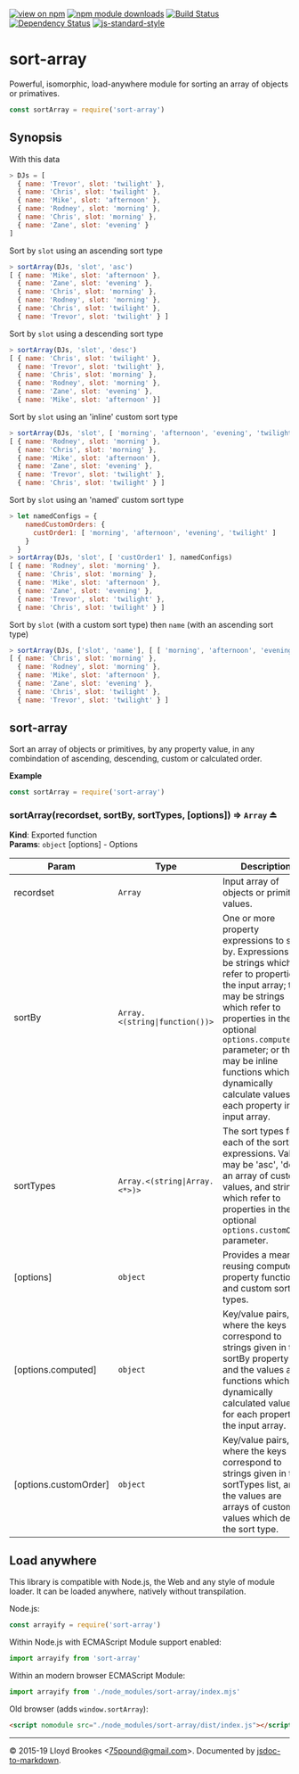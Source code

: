 [![view on npm](http://img.shields.io/npm/v/sort-array.svg)](https://www.npmjs.org/package/sort-array)
[![npm module downloads](http://img.shields.io/npm/dt/sort-array.svg)](https://www.npmjs.org/package/sort-array)
[![Build Status](https://travis-ci.org/75lb/sort-array.svg?branch=master)](https://travis-ci.org/75lb/sort-array)
[![Dependency Status](https://badgen.net/david/dep/75lb/sort-array)](https://david-dm.org/75lb/sort-array)
[![js-standard-style](https://img.shields.io/badge/code%20style-standard-brightgreen.svg)](https://github.com/feross/standard)

# sort-array

Powerful, isomorphic, load-anywhere module for sorting an array of objects or primatives.

```js
const sortArray = require('sort-array')
```

## Synopsis

With this data

```js
> DJs = [
  { name: 'Trevor', slot: 'twilight' },
  { name: 'Chris', slot: 'twilight' },
  { name: 'Mike', slot: 'afternoon' },
  { name: 'Rodney', slot: 'morning' },
  { name: 'Chris', slot: 'morning' },
  { name: 'Zane', slot: 'evening' }
]
```

Sort by `slot` using an ascending sort type

```js
> sortArray(DJs, 'slot', 'asc')
[ { name: 'Mike', slot: 'afternoon' },
  { name: 'Zane', slot: 'evening' },
  { name: 'Chris', slot: 'morning' },
  { name: 'Rodney', slot: 'morning' },
  { name: 'Chris', slot: 'twilight' },
  { name: 'Trevor', slot: 'twilight' } ]
```

Sort by `slot` using a descending sort type

```js
> sortArray(DJs, 'slot', 'desc')
[ { name: 'Chris', slot: 'twilight' },
  { name: 'Trevor', slot: 'twilight' },
  { name: 'Chris', slot: 'morning' },
  { name: 'Rodney', slot: 'morning' },
  { name: 'Zane', slot: 'evening' },
  { name: 'Mike', slot: 'afternoon' }]
```

Sort by `slot` using an 'inline' custom sort type

```js
> sortArray(DJs, 'slot', [ 'morning', 'afternoon', 'evening', 'twilight' ])
[ { name: 'Rodney', slot: 'morning' },
  { name: 'Chris', slot: 'morning' },
  { name: 'Mike', slot: 'afternoon' },
  { name: 'Zane', slot: 'evening' },
  { name: 'Trevor', slot: 'twilight' },
  { name: 'Chris', slot: 'twilight' } ]
```

Sort by `slot` using an 'named' custom sort type

```js
> let namedConfigs = {
    namedCustomOrders: {
      custOrder1: [ 'morning', 'afternoon', 'evening', 'twilight' ]
    }
  }
> sortArray(DJs, 'slot', [ 'custOrder1' ], namedConfigs)
[ { name: 'Rodney', slot: 'morning' },
  { name: 'Chris', slot: 'morning' },
  { name: 'Mike', slot: 'afternoon' },
  { name: 'Zane', slot: 'evening' },
  { name: 'Trevor', slot: 'twilight' },
  { name: 'Chris', slot: 'twilight' } ]
```

Sort by `slot` (with a custom sort type) then `name` (with an ascending sort type)

```js
> sortArray(DJs, ['slot', 'name'], [ [ 'morning', 'afternoon', 'evening', 'twilight' ], 'asc' ])
[ { name: 'Chris', slot: 'morning' },
  { name: 'Rodney', slot: 'morning' },
  { name: 'Mike', slot: 'afternoon' },
  { name: 'Zane', slot: 'evening' },
  { name: 'Chris', slot: 'twilight' },
  { name: 'Trevor', slot: 'twilight' } ]
```

<a name="module_sort-array"></a>

## sort-array
Sort an array of objects or primitives, by any property value, in any combindation of ascending, descending, custom or calculated order.

**Example**  
```js
const sortArray = require('sort-array')
```
<a name="exp_module_sort-array--sortArray"></a>

### sortArray(recordset, sortBy, sortTypes, [options]) ⇒ <code>Array</code> ⏏
**Kind**: Exported function  
**Params**: <code>object</code> [options] - Options  

| Param | Type | Description |
| --- | --- | --- |
| recordset | <code>Array</code> | Input array of objects or primitive values. |
| sortBy | <code>Array.&lt;(string\|function())&gt;</code> | One or more property expressions to sort by. Expressions may be strings which refer to properties in the input array; they may be strings which refer to properties in the optional `options.computed` parameter; or they may be inline functions which dynamically calculate values for each property in the input array. |
| sortTypes | <code>Array.&lt;(string\|Array.&lt;\*&gt;)&gt;</code> | The sort types for each of the sortBy expressions. Values may be 'asc', 'desc', an array of custom values, and strings which refer to properties in the optional `options.customOrder` parameter. |
| [options] | <code>object</code> | Provides a means of reusing computed property functions and custom sort types. |
| [options.computed] | <code>object</code> | Key/value pairs, where the keys correspond to strings given in the sortBy property list, and the values are functions which will dynamically calculated values for each property in the input array. |
| [options.customOrder] | <code>object</code> | Key/value pairs, where the keys correspond to strings given in the sortTypes list, and the values are arrays of custom values which define the sort type. |


## Load anywhere

This library is compatible with Node.js, the Web and any style of module loader. It can be loaded anywhere, natively without transpilation.

Node.js:

```js
const arrayify = require('sort-array')
```

Within Node.js with ECMAScript Module support enabled:

```js
import arrayify from 'sort-array'
```

Within an modern browser ECMAScript Module:

```js
import arrayify from './node_modules/sort-array/index.mjs'
```

Old browser (adds `window.sortArray`):

```html
<script nomodule src="./node_modules/sort-array/dist/index.js"></script>
```

* * *

&copy; 2015-19 Lloyd Brookes \<75pound@gmail.com\>. Documented by [jsdoc-to-markdown](https://github.com/jsdoc2md/jsdoc-to-markdown).
